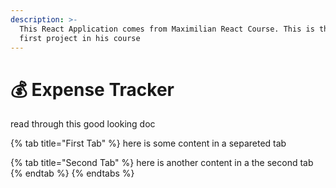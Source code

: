 ```yaml
---
description: >-
  This React Application comes from Maximilian React Course. This is the very
  first project in his course
---
```


# 💰 Expense Tracker

read through this good looking doc


{% tab title="First Tab" %}
here is some content in a separeted tab


{% tab title="Second Tab" %}
here is another content in a the second tab
{% endtab %}
{% endtabs %}

